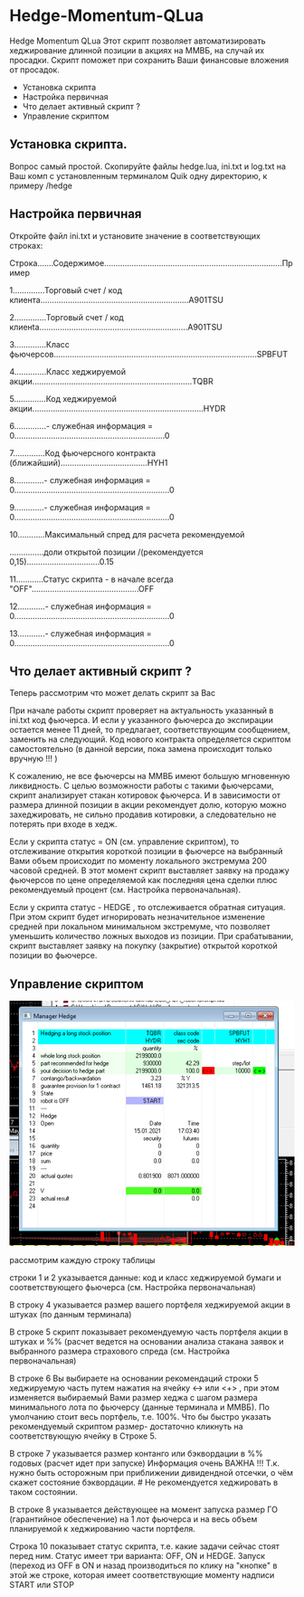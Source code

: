 # Hedge-Momentum-QLua
Hedge Momentum QLua
Этот скрипт позволяет автоматизировать хеджирование длинной позиции в акциях на ММВБ,
на случай их просадки.
Скрипт поможет при сохранить Ваши финансовые вложения от просадок.

 * Установка скрипта
 * Настройка первичная
 * Что делает активный скрипт ?
 * Управление скриптом

## Установка скрипта.
Вопрос самый простой. Скопируйте файлы 
hedge.lua, ini.txt и log.txt на Ваш комп с установленным терминалом Quik одну директорию, к примеру /hedge



## Настройка первичная 

Откройте файл ini.txt и установите значение в соответствующих строках:

Строка.......Содержимое..............................................................................Пример

1..............Торговый счет / код клиента.................................................................A901TSU

2..............Торговый счет / код клиенta.................................................................A901TSU

3..............Класс фьючерсов.........................................................................................SPBFUT

4..............Класс хеджируемой акции......................................................................TQBR

5..............Код хеджируемой акции...........................................................................HYDR

6..............- служебная информация = 0..................................................................0

7..............Код фьючерсного контракта (ближайший)......................................HYH1

8.............- служебная информация = 0....................................................................0

9.............- служебная информация = 0....................................................................0

10............Максимальный спред для расчета рекомендуемой

...............доли открытой позиции /(рекомендуется 0,15)................................0.15

11............Статус скрипта - в начале всегда "OFF"...............................................OFF

12............- служебная информация = 0....................................................................0

13............- служебная информация = 0....................................................................0


## Что делает активный скрипт ?
Теперь рассмотрим что может делать скрипт за Вас

При начале работы скрипт проверяет на актуальность указанный в ini.txt код фьючерса. И если у указанного фьючерса до экспирации остается менее 11 дней, то предлагает, соответствующим сообщением, заменить на следующий. Код нового контракта определяется скриптом самостоятельно (в данной версии, пока замена происходит только вручную !!! )

К сожалению, не все фьючерсы на ММВБ имеют большую мгновенную ликвидность. С целью возможности работы с такими фьючерсами, скрипт анализирует стакан котировок фьючерса. И в зависимости от размера длинной позиции в акции рекомендует долю, которую можно захеджировать, не сильно продавив котировки, а следовательно не потерять при входе в хедж.

Если у скрипта статус = ON (см. управление скриптом), то отслеживание открытия короткой позиции в фьючерсе на выбранный Вами объем происходит по моменту локального экстремума 200 часовой средней. В этот момент скрипт выставляет заявку на продажу фьючерсов по цене определяемой как последняя цена сделки плюс рекомендуемый процент (см. Настройка первоначальная).

Если у скрипта статус - HEDGE , то отслеживается обратная ситуация. При этом скрипт будет игнорировать незначительное изменение средней при локальном минимальном экстремуме, что позволяет уменьшить количество ложных выходов из позиции. При срабатывании, скрипт выставляет заявку на покупку (закрытие) открытой короткой позиции во фьючерсе.


## Управление скриптом

![](https://github.com/iafonkin/Hedge-Momentum-QLua/blob/main/window_1.png)


рассмотрим каждую строку таблицы

строки 1 и 2 указывается данные: код и класс хеджируемой бумаги и соответствующего фьючерса (см. Настройка первоначальная)

В строку 4 указывается размер вашего портфеля хеджируемой акции в штуках (по данным терминала)

В строке 5 скрипт показывает рекомендуемую часть портфеля акции в штуках и %% (расчет ведется на основании анализа стакана заявок и выбранного размера страхового спреда (см. Настройка первоначальная)

В строке 6 Вы выбираете на основании рекомендаций строки 5 хеджируемую часть путем нажатия на ячейку <-> или <+> , при этом изменяется выбираемый Вами размер хеджа с шагом размера минимального лота по фьючерсу (данные терминала и ММВБ). По умолчанию стоит весь портфель, т.е. 100%. Что бы быстро указать рекомендуемый скриптом размер- достаточно кликнуть на соответствующую ячейку в Строке 5.

В строке 7 указывается размер контанго или бэквордации в %% годовых (расчет идет при запуске) Информация очень ВАЖНА !!! Т.к. нужно быть осторожным при приближении дивидендной отсечки, о чём скажет состояние бэквордации. # Не рекомендуется хеджировать в таком состоянии.

В строке 8 указывается действующее на момент запуска размер ГО (гарантийное обеспечение) на 1 лот фьючерса и на весь объем планируемой к хеджированию части портфеля.

Строка 10 показывает статус скрипта, т.е. какие задачи сейчас стоят перед ним. Статус имеет три варианта: OFF, ON и HEDGE. Запуск (переход из OFF в ON и назад производиться по клику на "кнопке" в этой же строке, которая имеет соответствующие моменту надписи START или STOP
